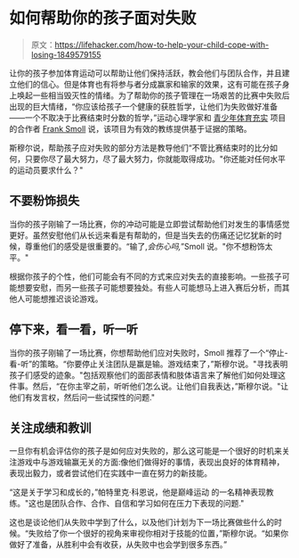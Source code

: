 # 如何帮助你的孩子面对失败

> 原文：<https://lifehacker.com/how-to-help-your-child-cope-with-losing-1849579155>

让你的孩子参加体育运动可以帮助让他们保持活跃，教会他们与团队合作，并且建立他们的信心。但是体育也有将参与者分成赢家和输家的效果，这有可能在孩子身上唤起一些相当毁灭性的情绪。为了帮助你的孩子管理在一场艰苦的比赛中失败后出现的巨大情绪，“你应该给孩子一个健康的获胜哲学，让他们为失败做好准备——一个不取决于比赛结束时分数的哲学，”运动心理学家和 [青少年体育充实](https://www.youthenrichmentinsports.org/) 项目的合作者 [Frank Smoll](https://www.psychologytoday.com/us/contributors/frank-l-smoll-phd) 说，该项目为有效的教练提供基于证据的策略。



斯穆尔说，帮助孩子应对失败的部分方法是教导他们“不管比赛结束时的比分如何，只要你尽了最大努力，尽了最大努力，你就能取得成功。"你还能对任何水平的运动员要求什么？"

## 不要粉饰损失

当你的孩子刚输了一场比赛，你的冲动可能是立即尝试帮助他们对发生的事情感觉更好。虽然安慰他们从长远来看是有帮助的，但是当失去的伤痛还记忆犹新的时候，尊重他们的感受是很重要的。“输了,*会伤心吗,*”Smoll 说。"你不想粉饰太平。"

根据你孩子的个性，他们可能会有不同的方式来应对失去的直接影响。一些孩子可能想要安慰，而另一些孩子可能想要独处。有些人可能想马上进入赛后分析，而其他人可能想推迟谈论游戏。

## **停下来，看一看，听一听**

当你的孩子刚输了一场比赛，你想帮助他们应对失败时，Smoll 推荐了一个“停止-看-听”的策略。“你要停止关注团队是赢是输。游戏结束了，”斯穆尔说。"寻找表明孩子们感受的迹象。"包括观察他们的面部表情和肢体语言来了解他们如何处理这件事。然后，“在你主宰之前，听听他们怎么说。让他们自我表达，”斯穆尔说。"让他们有发言权，然后问一些试探性的问题."

## **关注成绩和教训**

一旦你有机会评估你的孩子是如何应对失败的，那么这可能是一个很好的时机来关注游戏中与游戏输赢无关的方面:像他们做得好的事情，表现出良好的体育精神，表现出毅力，或者尝试他们在实践中一直在努力的新技能。

“这是关于学习和成长的，”帕特里克·科恩说，他是巅峰运动 的一名精神表现教练。"这也是团队合作、合作、自信和学习如何在压力下表现的问题."

这也是谈论他们从失败中学到了什么，以及他们计划为下一场比赛做些什么的时候。“失败给了你一个很好的视角来审视你相对于技能的位置，”斯穆尔说。“如果你做好了准备，从胜利中会有收获，从失败中也会学到很多东西。”